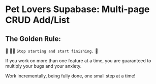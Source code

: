# Pet Lovers Supabase: Multi-page CRUD Add/List

## The Golden Rule:

🦸 🦸‍♂️ `Stop starting and start finishing.` 🏁

If you work on more than one feature at a time, you are guaranteed to multiply your bugs and your anxiety.

Work incrementally, being fully done, one small step at a time!
